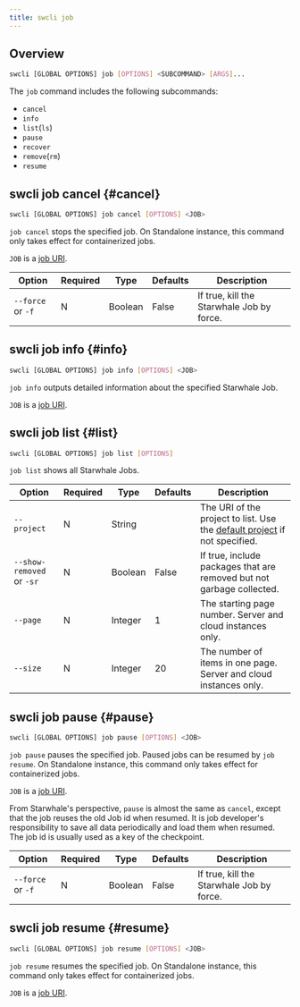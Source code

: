 ```yaml
---
title: swcli job
---
```


## Overview

```bash
swcli [GLOBAL OPTIONS] job [OPTIONS] <SUBCOMMAND> [ARGS]...
```

The `job` command includes the following subcommands:

* `cancel`
* `info`
* `list`(`ls`)
* `pause`
* `recover`
* `remove`(`rm`)
* `resume`

## swcli job cancel {#cancel}

```bash
swcli [GLOBAL OPTIONS] job cancel [OPTIONS] <JOB>
```

`job cancel` stops the specified job. On Standalone instance, this command only takes effect for containerized jobs.

`JOB` is a [job URI](../../swcli/uri.md#job).

| Option | Required | Type | Defaults | Description |
| --- | --- | --- | --- | --- |
| `--force` or `-f` | N | Boolean | False | If true, kill the Starwhale Job by force. |

## swcli job info {#info}

```bash
swcli [GLOBAL OPTIONS] job info [OPTIONS] <JOB>
```

`job info` outputs detailed information about the specified Starwhale Job.

`JOB` is a [job URI](../../swcli/uri.md#job).

## swcli job list {#list}

```bash
swcli [GLOBAL OPTIONS] job list [OPTIONS]
```

`job list` shows all Starwhale Jobs.

| Option | Required | Type | Defaults | Description |
| --- | --- | --- | --- | --- |
| `--project` | N | String | | The URI of the project to list. Use the [default project](../../swcli/uri.md#defaultProject) if not specified. |
| `--show-removed` or `-sr` | N | Boolean | False | If true, include packages that are removed but not garbage collected. |
| `--page` | N | Integer | 1 | The starting page number.  Server and cloud instances only. |
| `--size` | N | Integer | 20 | The number of items in one page. Server and cloud instances only. |

## swcli job pause {#pause}

```bash
swcli [GLOBAL OPTIONS] job pause [OPTIONS] <JOB>
```

`job pause` pauses the specified job. Paused jobs can be resumed by `job resume`. On Standalone instance, this command only takes effect for containerized jobs.

`JOB` is a [job URI](../../swcli/uri.md#job).

From Starwhale's perspective, `pause` is almost the same as `cancel`, except that the job reuses the old Job id when resumed. It is job developer's responsibility to save all data periodically and load them when resumed. The job id is usually used as a key of the checkpoint.

| Option | Required | Type | Defaults | Description |
| --- | --- | --- | --- | --- |
| `--force` or `-f` | N | Boolean | False | If true, kill the Starwhale Job by force. |

## swcli job resume {#resume}

```bash
swcli [GLOBAL OPTIONS] job resume [OPTIONS] <JOB>
```

`job resume` resumes the specified job. On Standalone instance, this command only takes effect for containerized jobs.

`JOB` is a [job URI](../../swcli/uri.md#job).
